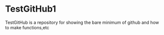 # TestGitHub1

TestGitHub is a repository for showing the bare minimum of github and how to make functions,etc
